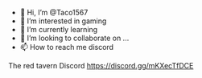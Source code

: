 - 👋 Hi, I’m @Taco1567
- 👀 I’m interested in gaming
- 🌱 I’m currently learning 
- 💞️ I’m looking to collaborate on ...
- 📫 How to reach me discord

The red tavern Discord https://discord.gg/mKXecTfDCE
